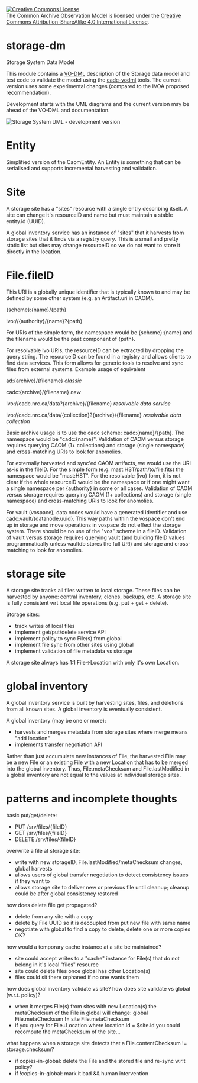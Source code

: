 <a rel="license" href="http://creativecommons.org/licenses/by-sa/4.0/">
<img alt="Creative Commons License" style="border-width:0" src="https://i.creativecommons.org/l/by-sa/4.0/88x31.png" /></a>
<br />The Common Archive Observation Model is licensed under the
<a rel="license" href="http://creativecommons.org/licenses/by-sa/4.0/">
Creative Commons Attribution-ShareAlike 4.0 International License</a>.

# storage-dm
Storage System Data Model

This module contains a <a href="http://www.ivoa.net/documents/VODML/index.html">VO-DML</a> 
description of the Storage data model and test code to validate the model using the 
<a href="https://github.com/opencadc/core/tree/master/cadc-vodml">cadc-vodml</a> tools. The 
current version uses some experimental changes (compared to the IVOA proposed recommendation).

Development starts with the UML diagrams and the current version may be ahead of the VO-DML and documentation. 

<img alt="Storage System UML - development version" style="border-width:0" 
src="https://github.com/pdowler/storage/raw/master/storage-dm/src/main/resources/inventory.png" />

# Entity
Simplified version of the CaomEntity. An Entity is something 
that can be serialised and supports incremental harvesting 
and validation.

# Site
A storage site has a "sites" resource with a single entry
describing itself. A site can change it's resourceID and
name but must maintain a stable entity.id (UUID).

A global inventory service has an instance of "sites"
that it harvests from storage sites that it finds via a
registry query. This is a small and pretty static list but
sites may change resourceID so we do not want to
store it directly in the location.

# File.fileID
This URI is a globally unique identifier that is typically known 
to and may be defined by some other system (e.g. an Artifact.uri 
in CAOM). 

{scheme}:{name}/{path}

ivo://{authority}/{name}?{path}

For URIs of the simple form, the namespace would be {scheme}:{name} and the filename would be the past component of {path}.

For resolvable ivo URIs, the resourceID can be extracted by dropping the query string. The resourceID 
can be found in a registry and allows clients to find data services. This form allows for generic tools to resolve
and sync files from external systems. Example usage of equivalent 

ad:{archive}/{filename} *classic*

cadc:{archive}/{filename} *new*

ivo://cadc.nrc.ca/data?{archive}/{filename} *resolvable data service*

ivo://cadc.nrc.ca/data/{collection}?{archive}/{filename} *resolvable data collection*

Basic archive usage is to use the cadc scheme: cadc:{name}/{path}. The namespace would be "cadc:{name}". Validation of 
CAOM versus storage requires querying CAOM (1+ collections) and storage (single namespace) and cross-matching URIs to 
look for anomolies. 

For externally harvested and sync'ed CAOM artifacts, we would use the URI as-is in the fileID. For the simple form 
(e.g. mast:HST/path/to/file.fits) the namespace would be "mast:HST". For the resolvable (ivo) form, it is not clear 
if the whole resourceID would be the namespace or if one might want a single namespace per {authority} in some or all 
cases. Validation of CAOM versus storage requires querying CAOM (1+ collections) and storage (single namespace) and 
cross-matching URIs to look for anomolies.

For vault (vospace), data nodes would have a generated identifier and use cadc:vault/{datanode.uuid}.
This way paths within the vospace don't end up in storage and move operations in vospace do not effect
the storage system. There should be no use of the "vos" scheme in a fileID. Validation of vault versus storage
requires querying vault (and building fileID values programmatically unless vaultdb stores the full URI) and storage
and cross-matching to look for anomolies.

# storage site
A storage site tracks all files written to local storage. These files can be harvested by anyone: central inventory, 
clones, backups, etc. A storage site is fully consistent wrt local file operations (e.g. put + get + delete).

Storage sites:
- track writes of local files
- implement get/put/delete service API
- implement policy to sync File(s) from global
- implement file sync from other sites using global
- implement validation of file metadata vs storage

A storage site always has 1:1 File->Location with only it's own Location.

# global inventory
A global inventory service is built by harvesting sites, files, and deletions from all known sites.
A global inventory is eventually consistent.

A global inventory (may be one or more):
- harvests and merges metadata from storage sites where merge means "add location"
- implements transfer negotiation API

Rather than just accumulate new instances of File, the harvested File may be a new File or an existing File 
with a new Location that has to be merged into the global inventory. Thus, File.metaChecksum and File.lastModified
in a global inventory are not equal to the values at individual storage sites.

# patterns and incomplete thoughts

basic put/get/delete:
- PUT /srv/files/{fileID}
- GET /srv/files/{fileID}
- DELETE /srv/files/{fileID}

overwrite a file at storage site:
- write with new storageID, File.lastModified/metaChecksum changes, global harvests
- allows users of global transfer negotiation to detect consistency issues if they want to
- allows storage site to deliver new or previous file until cleanup; cleanup could be after global 
  consistency restored

how does delete file get propagated?
- delete from any site with a copy
- delete by File UUID so it is decoupled from put new file with same name
- negotiate with global to find a copy to delete, delete one or more copies OK?

how would a temporary cache instance at a site be maintained?
- site could accept writes to a "cache" instance for File(s) that do not belong
  in it's local "files" resource
- site could delete files once global has other Location(s)
- files could sit there orphaned if no one wants them

how does global inventory validate vs site?  how does site validate vs global (w.r.t. policy)?
- when it merges File(s) from sites with new Location(s) the metaChecksum 
  of the File in global will change: global File.metaChecksum != site File.metaChecksum
- if you query for File+Location where location.id = $site.id you could recompute 
  the metaChecksum of the site... 

what happens when a storage site detects that a File.contentChecksum != storage.checksum?
- if copies-in-global: delete the File and the stored file and re-sync w.r.t policy?
- if !copies-in-global: mark it bad && human intervention


